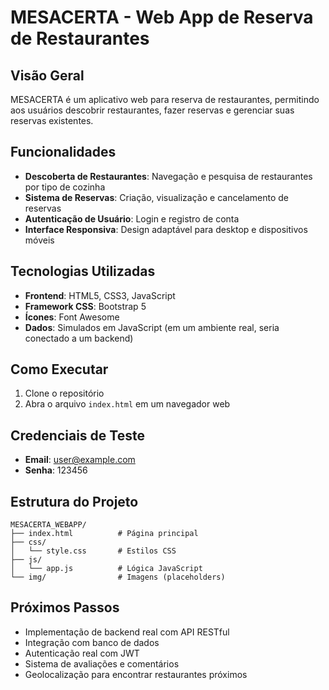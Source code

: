 # MESACERTA - Web App de Reserva de Restaurantes

## Visão Geral

MESACERTA é um aplicativo web para reserva de restaurantes, permitindo aos usuários descobrir restaurantes, fazer reservas e gerenciar suas reservas existentes.

## Funcionalidades

- **Descoberta de Restaurantes**: Navegação e pesquisa de restaurantes por tipo de cozinha
- **Sistema de Reservas**: Criação, visualização e cancelamento de reservas
- **Autenticação de Usuário**: Login e registro de conta
- **Interface Responsiva**: Design adaptável para desktop e dispositivos móveis

## Tecnologias Utilizadas

- **Frontend**: HTML5, CSS3, JavaScript
- **Framework CSS**: Bootstrap 5
- **Ícones**: Font Awesome
- **Dados**: Simulados em JavaScript (em um ambiente real, seria conectado a um backend)

## Como Executar

1. Clone o repositório
2. Abra o arquivo `index.html` em um navegador web

## Credenciais de Teste

- **Email**: user@example.com
- **Senha**: 123456

## Estrutura do Projeto

```
MESACERTA_WEBAPP/
├── index.html          # Página principal
├── css/
│   └── style.css       # Estilos CSS
├── js/
│   └── app.js          # Lógica JavaScript
└── img/                # Imagens (placeholders)
```

## Próximos Passos

- Implementação de backend real com API RESTful
- Integração com banco de dados
- Autenticação real com JWT
- Sistema de avaliações e comentários
- Geolocalização para encontrar restaurantes próximos
